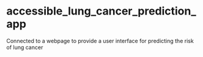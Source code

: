 # accessible_lung_cancer_prediction_app
Connected to a webpage to provide a user interface for predicting the risk of lung cancer
